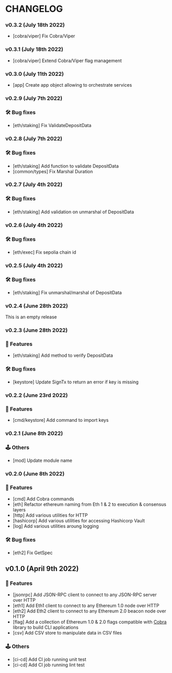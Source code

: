 # CHANGELOG

### v0.3.2 (July 18th 2022)

- [cobra/viper] Fix Cobra/Viper

### v0.3.1 (July 18th 2022)

- [cobra/viper] Extend Cobra/Viper flag management

### v0.3.0 (July 11th 2022)

- [app] Create app object allowing to orchestrate services

### v0.2.9 (July 7th 2022)

### 🛠️ Bug fixes

- [eth/staking] Fix ValidateDepositData

### v0.2.8 (July 7th 2022)

### 🛠️ Bug fixes

- [eth/staking] Add function to validate DepositData
- [common/types] Fix Marshal Duration

### v0.2.7 (July 4th 2022)

### 🛠️ Bug fixes

- [eth/staking] Add validation on unmarshal of DepositData

### v0.2.6 (July 4th 2022)

### 🛠️ Bug fixes

- [eth/exec] Fix sepolia chain id

### v0.2.5 (July 4th 2022)

### 🛠️ Bug fixes

- [eth/staking] Fix unmarshal/marshal of DepositData

### v0.2.4 (June 28th 2022)

This is an empty release

### v0.2.3 (June 28th 2022)

### :dizzy: Features

- [eth/staking] Add method to verify DepositData

### 🛠️ Bug fixes

- [keystore] Update SignTx to return an error if key is missing

### v0.2.2 (June 23rd 2022)

### :dizzy: Features

- [cmd/keystore] Add command to import keys

### v0.2.1 (June 8th 2022)

### 🕹️ Others

- [mod] Update module name

### v0.2.0 (June 8th 2022)

### :dizzy: Features

- [cmd] Add Cobra commands
- [eth] Refactor ethereum naming from Eth 1 & 2 to execution & consensus layers
- [http] Add various utilities for HTTP
- [hashicorp] Add various utilities for accessing Hashicorp Vault
- [log] Add various utilities aroung logging

### 🛠️ Bug fixes

- [eth2] Fix GetSpec

## v0.1.0 (April 9th 2022)

### :dizzy: Features

- [jsonrpc] Add JSON-RPC client to connect to any JSON-RPC server over HTTP
- [eth1] Add Eth1 client to connect to any Ethereum 1.0 node over HTTP
- [eth2] Add Eth2 client to connect to any Ethereum 2.0 beacon node over HTTP
- [flag] Add a collection of Ethereum 1.0 & 2.0 flags compatible with [Cobra](https://github.com/spf13/cobra) library to build CLI applications
- [csv] Add CSV store to manipulate data in CSV files

### 🕹️ Others

- [ci-cd] Add CI job running unit test
- [ci-cd] Add CI job running lint test